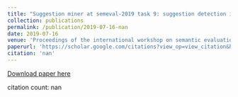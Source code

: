 ```yaml
---
title: "Suggestion miner at semeval-2019 task 9: suggestion detection in online forum using word graph"
collection: publications
permalink: /publication/2019-07-16-nan
date: 2019-07-16
venue: 'Proceedings of the international workshop on semantic evaluation'
paperurl: 'https://scholar.google.com/citations?view_op=view_citation&hl=en&user=CCckbEUAAAAJ&citation_for_view=CCckbEUAAAAJ:yD5IFk8b50cC'
citation: 'nan'
---
```

[Download paper here](https://scholar.google.com/citations?view_op=view_citation&hl=en&user=CCckbEUAAAAJ&citation_for_view=CCckbEUAAAAJ:yD5IFk8b50cC)

citation count: nan